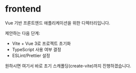 # frontend

Vue 기반 프론트엔드 애플리케이션을 위한 디렉터리입니다.

제안하는 다음 단계:
- Vite + Vue 3로 프로젝트 초기화
- TypeScript 사용 여부 결정
- ESLint/Prettier 설정

원하시면 여기서 바로 초기 스캐폴딩(create-vite)까지 진행하겠습니다.
